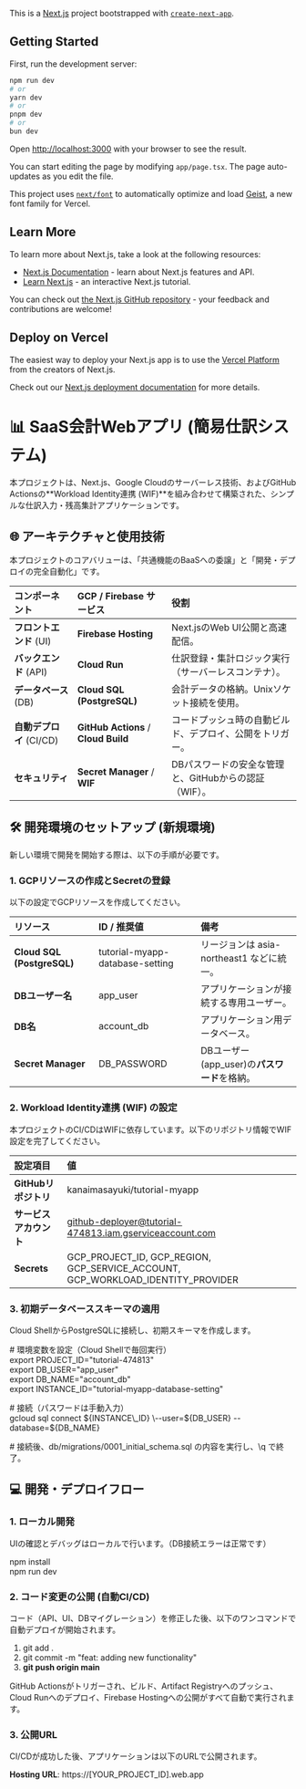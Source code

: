 This is a [Next.js](https://nextjs.org) project bootstrapped with [`create-next-app`](https://nextjs.org/docs/app/api-reference/cli/create-next-app).

## Getting Started

First, run the development server:

```bash
npm run dev
# or
yarn dev
# or
pnpm dev
# or
bun dev
```

Open [http://localhost:3000](http://localhost:3000) with your browser to see the result.

You can start editing the page by modifying `app/page.tsx`. The page auto-updates as you edit the file.

This project uses [`next/font`](https://nextjs.org/docs/app/building-your-application/optimizing/fonts) to automatically optimize and load [Geist](https://vercel.com/font), a new font family for Vercel.

## Learn More

To learn more about Next.js, take a look at the following resources:

- [Next.js Documentation](https://nextjs.org/docs) - learn about Next.js features and API.
- [Learn Next.js](https://nextjs.org/learn) - an interactive Next.js tutorial.

You can check out [the Next.js GitHub repository](https://github.com/vercel/next.js) - your feedback and contributions are welcome!

## Deploy on Vercel

The easiest way to deploy your Next.js app is to use the [Vercel Platform](https://vercel.com/new?utm_medium=default-template&filter=next.js&utm_source=create-next-app&utm_campaign=create-next-app-readme) from the creators of Next.js.

Check out our [Next.js deployment documentation](https://nextjs.org/docs/app/building-your-application/deploying) for more details.



# **📊 SaaS会計Webアプリ (簡易仕訳システム)**

本プロジェクトは、Next.js、Google Cloudのサーバーレス技術、およびGitHub Actionsの\*\*Workload Identity連携 (WIF)\*\*を組み合わせて構築された、シンプルな仕訳入力・残高集計アプリケーションです。

## **🌐 アーキテクチャと使用技術**

本プロジェクトのコアバリューは、「共通機能のBaaSへの委譲」と「開発・デプロイの完全自動化」です。

| コンポーネント | GCP / Firebase サービス | 役割 |
| :---- | :---- | :---- |
| **フロントエンド** (UI) | **Firebase Hosting** | Next.jsのWeb UI公開と高速配信。 |
| **バックエンド** (API) | **Cloud Run** | 仕訳登録・集計ロジック実行（サーバーレスコンテナ）。 |
| **データベース** (DB) | **Cloud SQL (PostgreSQL)** | 会計データの格納。Unixソケット接続を使用。 |
| **自動デプロイ** (CI/CD) | **GitHub Actions** / **Cloud Build** | コードプッシュ時の自動ビルド、デプロイ、公開をトリガー。 |
| **セキュリティ** | **Secret Manager** / **WIF** | DBパスワードの安全な管理と、GitHubからの認証（WIF）。 |

## **🛠️ 開発環境のセットアップ (新規環境)**

新しい環境で開発を開始する際は、以下の手順が必要です。

### **1\. GCPリソースの作成とSecretの登録**

以下の設定でGCPリソースを作成してください。

| リソース | ID / 推奨値 | 備考 |
| :---- | :---- | :---- |
| **Cloud SQL (PostgreSQL)** | tutorial-myapp-database-setting | リージョンは asia-northeast1 などに統一。 |
| **DBユーザー名** | app\_user | アプリケーションが接続する専用ユーザー。 |
| **DB名** | account\_db | アプリケーション用データベース。 |
| **Secret Manager** | DB\_PASSWORD | DBユーザー(app\_user)の**パスワード**を格納。 |

### **2\. Workload Identity連携 (WIF) の設定**

本プロジェクトのCI/CDはWIFに依存しています。以下のリポジトリ情報でWIF設定を完了してください。

| 設定項目 | 値 |
| :---- | :---- |
| **GitHubリポジトリ** | kanaimasayuki/tutorial-myapp |
| **サービスアカウント** | github-deployer@tutorial-474813.iam.gserviceaccount.com |
| **Secrets** | GCP\_PROJECT\_ID, GCP\_REGION, GCP\_SERVICE\_ACCOUNT, GCP\_WORKLOAD\_IDENTITY\_PROVIDER |

### **3\. 初期データベーススキーマの適用**

Cloud ShellからPostgreSQLに接続し、初期スキーマを作成します。

\# 環境変数を設定（Cloud Shellで毎回実行）  
export PROJECT\_ID="tutorial-474813"  
export DB\_USER="app\_user"  
export DB\_NAME="account\_db"  
export INSTANCE\_ID="tutorial-myapp-database-setting"

\# 接続（パスワードは手動入力）  
gcloud sql connect ${INSTANCE\_ID} \--user=${DB\_USER} \--database=${DB\_NAME}

\# 接続後、db/migrations/0001\_initial\_schema.sql の内容を実行し、\\q で終了。

## **💻 開発・デプロイフロー**

### **1\. ローカル開発**

UIの確認とデバッグはローカルで行います。（DB接続エラーは正常です）

npm install  
npm run dev

### **2\. コード変更の公開 (自動CI/CD)**

コード（API、UI、DBマイグレーション）を修正した後、以下のワンコマンドで自動デプロイが開始されます。

1. git add .  
2. git commit \-m "feat: adding new functionality"  
3. **git push origin main**

GitHub Actionsがトリガーされ、ビルド、Artifact Registryへのプッシュ、Cloud Runへのデプロイ、Firebase Hostingへの公開がすべて自動で実行されます。

### **3\. 公開URL**

CI/CDが成功した後、アプリケーションは以下のURLで公開されます。

**Hosting URL**: https://\[YOUR\_PROJECT\_ID\].web.app